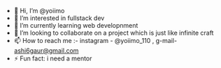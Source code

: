 - 👋 Hi, I’m @yoiimo
- 👀 I’m interested in fullstack dev
- 🌱 I’m currently learning web developnment 
- 💞️ I’m looking to collaborate on a project which is just like infinite craft
- 📫 How to reach me :- instagram - @yoiimo_110 , g-mail- ashi6gaur@gmail.com
- ⚡ Fun fact: i need a mentor 

<!---
yoiimo/yoiimo is a ✨ special ✨ repository because its `README.md` (this file) appears on your GitHub profile.
You can click the Preview link to take a look at your changes.
--->
